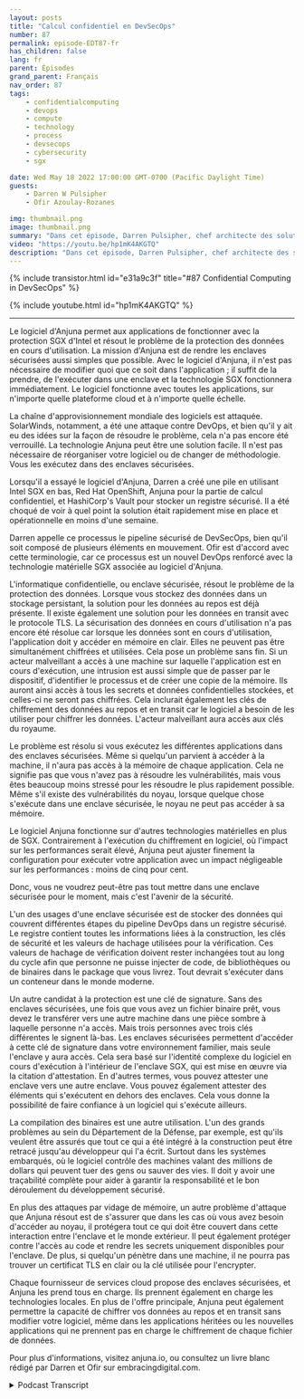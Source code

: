 ```yaml
---
layout: posts
title: "Calcul confidentiel en DevSecOps"
number: 87
permalink: episode-EDT87-fr
has_children: false
lang: fr
parent: Épisodes
grand_parent: Français
nav_order: 87
tags:
    - confidentialcomputing
    - devops
    - compute
    - technology
    - process
    - devsecops
    - cybersecurity
    - sgx

date: Wed May 18 2022 17:00:00 GMT-0700 (Pacific Daylight Time)
guests:
    - Darren W Pulsipher
    - Ofir Azoulay-Rozanes

img: thumbnail.png
image: thumbnail.png
summary: "Dans cet épisode, Darren Pulsipher, chef architecte des solutions chez Intel, et Ofir Azoulay-Rozanes, directeur de la gestion des produits chez Anjuna, discutent des solutions d'Anjuna pour la confidentialité des données dans le cycle de vie DevOps."
video: "https://youtu.be/hp1mK4AKGTQ"
description: "Dans cet épisode, Darren Pulsipher, chef architecte des solutions chez Intel, et Ofir Azoulay-Rozanes, directeur de la gestion des produits chez Anjuna, discutent des solutions d'Anjuna pour la confidentialité des données dans le cycle de vie DevOps."
---
```


<div>
{% include transistor.html id="e31a9c3f" title="#87 Confidential Computing in DevSecOps" %}

{% include youtube.html id="hp1mK4AKGTQ" %}
</div>

---

Le logiciel d'Anjuna permet aux applications de fonctionner avec la protection SGX d'Intel et résout le problème de la protection des données en cours d'utilisation. La mission d'Anjuna est de rendre les enclaves sécurisées aussi simples que possible. Avec le logiciel d'Anjuna, il n'est pas nécessaire de modifier quoi que ce soit dans l'application ; il suffit de la prendre, de l'exécuter dans une enclave et la technologie SGX fonctionnera immédiatement. Le logiciel fonctionne avec toutes les applications, sur n'importe quelle plateforme cloud et à n'importe quelle échelle.

La chaîne d'approvisionnement mondiale des logiciels est attaquée. SolarWinds, notamment, a été une attaque contre DevOps, et bien qu'il y ait eu des idées sur la façon de résoudre le problème, cela n'a pas encore été verrouillé. La technologie Anjuna peut être une solution facile. Il n'est pas nécessaire de réorganiser votre logiciel ou de changer de méthodologie. Vous les exécutez dans des enclaves sécurisées.

Lorsqu'il a essayé le logiciel d'Anjuna, Darren a créé une pile en utilisant Intel SGX en bas, Red Hat OpenShift, Anjuna pour la partie de calcul confidentiel, et HashiCorp's Vault pour stocker un registre sécurisé. Il a été choqué de voir à quel point la solution était rapidement mise en place et opérationnelle en moins d'une semaine.

Darren appelle ce processus le pipeline sécurisé de DevSecOps, bien qu'il soit composé de plusieurs éléments en mouvement. Ofir est d'accord avec cette terminologie, car ce processus est un nouvel DevOps renforcé avec la technologie matérielle SGX associée au logiciel d'Anjuna.

L'informatique confidentielle, ou enclave sécurisée, résout le problème de la protection des données. Lorsque vous stockez des données dans un stockage persistant, la solution pour les données au repos est déjà présente. Il existe également une solution pour les données en transit avec le protocole TLS. La sécurisation des données en cours d'utilisation n'a pas encore été résolue car lorsque les données sont en cours d'utilisation, l'application doit y accéder en mémoire en clair. Elles ne peuvent pas être simultanément chiffrées et utilisées. Cela pose un problème sans fin. Si un acteur malveillant a accès à une machine sur laquelle l'application est en cours d'exécution, une intrusion est aussi simple que de passer par le dispositif, d'identifier le processus et de créer une copie de la mémoire. Ils auront ainsi accès à tous les secrets et données confidentielles stockées, et celles-ci ne seront pas chiffrées. Cela inclurait également les clés de chiffrement des données au repos et en transit car le logiciel a besoin de les utiliser pour chiffrer les données. L'acteur malveillant aura accès aux clés du royaume.

Le problème est résolu si vous exécutez les différentes applications dans des enclaves sécurisées. Même si quelqu'un parvient à accéder à la machine, il n'aura pas accès à la mémoire de chaque application. Cela ne signifie pas que vous n'avez pas à résoudre les vulnérabilités, mais vous êtes beaucoup moins stressé pour les résoudre le plus rapidement possible. Même s'il existe des vulnérabilités du noyau, lorsque quelque chose s'exécute dans une enclave sécurisée, le noyau ne peut pas accéder à sa mémoire.

Le logiciel Anjuna fonctionne sur d'autres technologies matérielles en plus de SGX. Contrairement à l'exécution du chiffrement en logiciel, où l'impact sur les performances serait élevé, Anjuna peut ajuster finement la configuration pour exécuter votre application avec un impact négligeable sur les performances : moins de cinq pour cent.

Donc, vous ne voudrez peut-être pas tout mettre dans une enclave sécurisée pour le moment, mais c'est l'avenir de la sécurité.

L'un des usages d'une enclave sécurisée est de stocker des données qui couvrent différentes étapes du pipeline DevOps dans un registre sécurisé. Le registre contient toutes les informations liées à la construction, les clés de sécurité et les valeurs de hachage utilisées pour la vérification. Ces valeurs de hachage de vérification doivent rester inchangées tout au long du cycle afin que personne ne puisse injecter de code, de bibliothèques ou de binaires dans le package que vous livrez. Tout devrait s'exécuter dans un conteneur dans le monde moderne.

Un autre candidat à la protection est une clé de signature. Sans des enclaves sécurisées, une fois que vous avez un fichier binaire prêt, vous devez le transférer vers une autre machine dans une pièce sombre à laquelle personne n'a accès. Mais trois personnes avec trois clés différentes le signent là-bas. Les enclaves sécurisées permettent d'accéder à cette clé de signature dans votre environnement familier, mais seule l'enclave y aura accès. Cela sera basé sur l'identité complexe du logiciel en cours d'exécution à l'intérieur de l'enclave SGX, qui est mise en œuvre via la citation d'attestation. En d'autres termes, vous pouvez attester une enclave vers une autre enclave. Vous pouvez également attester des éléments qui s'exécutent en dehors des enclaves. Cela vous donne la possibilité de faire confiance à un logiciel qui s'exécute ailleurs.

La compilation des binaires est une autre utilisation. L'un des grands problèmes au sein du Département de la Défense, par exemple, est qu'ils veulent être assurés que tout ce qui a été intégré à la construction peut être retracé jusqu'au développeur qui l'a écrit. Surtout dans les systèmes embarqués, où le logiciel contrôle des machines valant des millions de dollars qui peuvent tuer des gens ou sauver des vies. Il doit y avoir une traçabilité complète pour aider à garantir la responsabilité et le bon déroulement du développement sécurisé.

En plus des attaques par vidage de mémoire, un autre problème d'attaque que Anjuna résout est de s'assurer que dans les cas où vous avez besoin d'accéder au noyau, il protégera tout ce qui doit être couvert dans cette interaction entre l'enclave et le monde extérieur. Il peut également protéger contre l'accès au code et rendre les secrets uniquement disponibles pour l'enclave. De plus, si quelqu'un pénètre dans une machine, il ne pourra pas trouver un certificat TLS en clair ou la clé utilisée pour l'encrypter.

Chaque fournisseur de services cloud propose des enclaves sécurisées, et Anjuna les prend tous en charge. Ils prennent également en charge les technologies locales. En plus de l'offre principale, Anjuna peut également permettre la capacité de chiffrer vos données au repos et en transit sans modifier votre logiciel, même dans les applications héritées ou les nouvelles applications qui ne prennent pas en charge le chiffrement de chaque fichier de données.

Pour plus d'informations, visitez anjuna.io, ou consultez un livre blanc rédigé par Darren et Ofir sur embracingdigital.com.



<details>
<summary> Podcast Transcript </summary>

<p></p>

</details>
